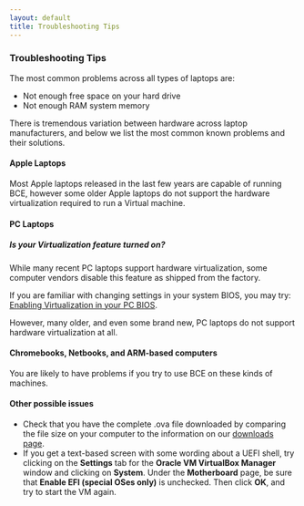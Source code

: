 ```yaml
---
layout: default
title: Troubleshooting Tips
---
```

### Troubleshooting Tips

The most common problems across all types of laptops are:

* Not enough free space on your hard drive
* Not enough RAM system memory

There is tremendous variation between hardware across laptop
manufacturers, and below we list the most common known problems and
their solutions.

#### Apple Laptops

Most Apple laptops released in the last few years are capable of
running BCE, however some older Apple laptops do not support the
hardware virtualization required to run a Virtual machine.

#### PC Laptops

##### Is your Virtualization feature turned on?

While many recent PC laptops support hardware virtualization, some
computer vendors disable this feature as shipped from the factory.

If you are familiar with changing settings in your system BIOS, you
may try: [Enabling Virtualization in your PC BIOS](enabling-virtualization-in-your-pc-bios.html).

However, many older, and even some brand new, PC laptops do not
support hardware virtualization at all.

#### Chromebooks, Netbooks, and ARM-based computers

You are likely to have problems if you try to use BCE on these kinds of machines. 

#### Other possible issues

  - Check that you have the complete .ova file downloaded by comparing the file size on your computer to the information on our [downloads page](downloads.html).
  - If you get a text-based screen with some wording about a UEFI shell, try clicking on the **Settings** tab for the **Oracle VM VirtualBox Manager** window and clicking on **System**. Under the **Motherboard** page, be sure that **Enable EFI (special OSes only)** is unchecked. Then click **OK**, and try to start the VM again. 
